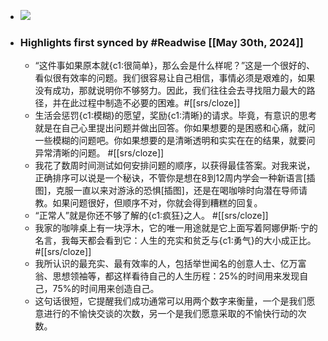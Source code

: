 - ![](https://weread-1258476243.file.myqcloud.com/weread/cover/80/YueWen_41857401/s_YueWen_41857401.jpg)
- ### Highlights first synced by #Readwise [[May 30th, 2024]]
    - “这件事如果原本就{c1:很简单}，那么会是什么样呢？”这是一个很好的、看似很有效率的问题。我们很容易让自己相信，事情必须是艰难的，如果没有成功，那就说明你不够努力。因此，我们往往会去寻找阻力最大的路径，并在此过程中制造不必要的困难。#[[srs/cloze]]
    - 生活会惩罚{c1:模糊}的愿望，奖励{c1:清晰}的请求。毕竟，有意识的思考就是在自己心里提出问题并做出回答。你如果想要的是困惑和心痛，就问一些模糊的问题吧。你如果想要的是清晰透明和实实在在的结果，就要问异常清晰的问题。 #[[srs/cloze]]
    - 我花了数周时间测试如何安排问题的顺序，以获得最佳答案。对我来说，正确排序可以说是一个秘诀，不管你是想在8到12周内学会一种新语言[插图]，克服一直以来对游泳的恐惧[插图]，还是在喝咖啡时向潜在导师请教。如果问题很好，但顺序不对，你就会得到糟糕的回复。
    - “正常人”就是你还不够了解的{c1:疯狂}之人。 #[[srs/cloze]]
    - 我家的咖啡桌上有一块浮木，它的唯一用途就是它上面写着阿娜伊斯·宁的名言，我每天都会看到它：人生的充实和贫乏与{c1:勇气}的大小成正比。#[[srs/cloze]]
    - 我所认识的最充实、最有效率的人，包括举世闻名的创意人士、亿万富翁、思想领袖等，都这样看待自己的人生历程：25%的时间用来发现自己，75%的时间用来创造自己。
    - 这句话很短，它提醒我们成功通常可以用两个数字来衡量，一个是我们愿意进行的不愉快交谈的次数，另一个是我们愿意采取的不愉快行动的次数。
